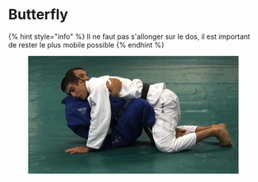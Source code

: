 # Butterfly

{% hint style="info" %}
Il ne faut pas s'allonger sur le dos, il est important de rester le plus mobile possible
{% endhint %}

<figure><img src="../../.gitbook/assets/image.png" alt=""><figcaption></figcaption></figure>
